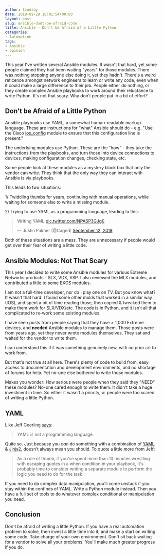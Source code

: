 ```yaml
---
author: lindsay
date: 2018-09-29 18:01:54+00:00
layout: post
slug: ansible-dont-be-afraid-code
title: Ansible - Don't be Afraid of a Little Python
categories:
- Automation
tags:
- Ansible
- opinion
---
```


This year I've written several Ansible modules. It wasn't that hard, yet some people claimed they had been waiting "years" for those modules. There was nothing stopping anyone else doing it, yet they hadn't. There's a weird reticence amongst network engineers to learn or write any code, even when it could make a large difference to their job. People either do nothing, or they create complex Ansible playbooks to work around their reluctance to write Python. It's not that scary. Why don't people put in a bit of effort?

## Don't be Afraid of a Little Python

Ansible playbooks use YAML, a somewhat human-readable markup language. These are instructions for "what" Ansible should do - e.g. "Use the Cisco [ios_config](https://docs.ansible.com/ansible/2.5/modules/ios_config_module.html) module to ensure that this configuration line <x> is present."

The underlying modules use Python. These are the "how" - they take the instructions from the playbooks, and turn those into device connections to devices, making configuration changes, checking state, etc. 

Some people look at these modules as a mystery black box that only the vendor can write. They think that the only way they can interact with Ansible is via playbooks.

This leads to two situations:

1/ Twiddling thumbs for years, continuing with manual operations, while waiting for someone else to write a missing module.

2/ Trying to use YAML as a programming language, leading to this:

<blockquote class="twitter-tweet" data-lang="en"><p lang="en" dir="ltr">Writing YAML <a href="https://t.co/NPA6P3GJg0">pic.twitter.com/NPA6P3GJg0</a></p>&mdash; Justin Palmer (@Caged) <a href="https://twitter.com/Caged/status/1039937162769096704?ref_src=twsrc%5Etfw">September 12, 2018</a></blockquote> <script async src="https://platform.twitter.com/widgets.js" charset="utf-8"></script> 

Both of these situations are a mess. They are unnecessary if people would get over their fear of writing a little code.

## Ansible Modules: Not That Scary

This year I decided to write some Ansible modules for various Extreme Networks products - SLX, VDX, VSP. I also reviewed the MLX modules, and contributed a little to some EXOS modules. 

I am not a full-time developer, nor do I play one on TV. But you know what? It wasn't that hard. I found some other molds that worked in a similar way (IOS), and spent a bit of time reading those, then copied & tweaked them to make them work for SLX/VDX/etc. The code is in Python, and it isn't all that complicated to re-work some existing modules. 

I have seen posts from people saying that they have > 1,000 Extreme devices, and **needed** Ansible modules to manage them. Those posts were from years ago, yet they never wrote modules themselves. They sat and waited for the vendor to write them.

I can understand this if it was something genuinely new, with no prior art to work from.

But that's not true at all here. There's plenty of code to build from, easy access to documentation and development environments, and no shortage of forums for help. Yet no-one else bothered to write those modules. 

Makes you wonder: How serious were people when they said they "NEED" these modules? No-one cared enough to write them. It didn't take a huge investment in time. So either it wasn't a priority, or people were too scared of writing a little Python.

## YAML 

Like Jeff Geerling [says](https://www.ansible.com/blog/make-your-ansible-playbooks-flexible-maintainable-and-scalable):

> YAML is not a programming language.

Quite so. Just because you _can_ do something with a combination of [YAML](http://yaml.org) & [Jinja2](http://jinja.pocoo.org), doesn't always mean you should. To quote a little more from Jeff:

> As a rule of thumb, if you've spent more than 10 minutes wrestling with escaping quotes in a when condition in your playbook, it's probably time to consider writing a separate module to perform the logic you need to do for the task. 

If you need to do complex data manipulation, you'll come unstuck if you stay within the confines of YAML. Write a Python module instead. Then you have a full set of tools to do whatever complex conditional or manipulation you need. 

## Conclusion

Don't be afraid of writing a little Python. If you have a real automation problem to solve, then invest a little time into it, and make a start on writing some code. Take charge of your own environment. Don't sit back waiting for a vendor to solve all your problems. You'll make much greater progress if you do.
